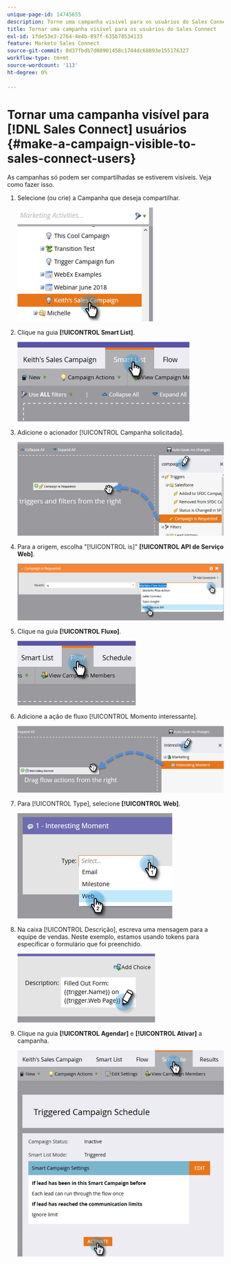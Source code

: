 ```yaml
---
unique-page-id: 14745655
description: Torne uma campanha visível para os usuários do Sales Connect - Documentação do Marketo - Documentação do produto
title: Tornar uma campanha visível para os usuários do Sales Connect
exl-id: 1fde53e3-2764-4e4b-897f-635b78534133
feature: Marketo Sales Connect
source-git-commit: 0d37fbdb7d08901458c1744dc68893e155176327
workflow-type: tm+mt
source-wordcount: '113'
ht-degree: 0%

---
```


# Tornar uma campanha visível para [!DNL Sales Connect] usuários {#make-a-campaign-visible-to-sales-connect-users}

As campanhas só podem ser compartilhadas se estiverem visíveis. Veja como fazer isso.

1. Selecione (ou crie) a Campanha que deseja compartilhar.

   ![](assets/make-a-marketing-campaign-visible-msc-1.png)

1. Clique na guia **[!UICONTROL Smart List]**.

   ![](assets/make-a-marketing-campaign-visible-msc-2.png)

1. Adicione o acionador [!UICONTROL Campanha solicitada].

   ![](assets/make-a-marketing-campaign-visible-msc-3.png)

1. Para a origem, escolha &quot;[!UICONTROL is]&quot; **[!UICONTROL API de Serviço Web]**.

   ![](assets/make-a-marketing-campaign-visible-msc-4.png)

1. Clique na guia **[!UICONTROL Fluxo]**.

   ![](assets/make-a-marketing-campaign-visible-msc-5.png)

1. Adicione a ação de fluxo [!UICONTROL Momento interessante].

   ![](assets/make-a-marketing-campaign-visible-msc-6.png)

1. Para [!UICONTROL Type], selecione **[!UICONTROL Web]**.

   ![](assets/make-a-marketing-campaign-visible-msc-7.png)

1. Na caixa [!UICONTROL Descrição], escreva uma mensagem para a equipe de vendas. Neste exemplo, estamos usando tokens para especificar o formulário que foi preenchido.

   ![](assets/make-a-marketing-campaign-visible-msc-8.png)

1. Clique na guia **[!UICONTROL Agendar]** e **[!UICONTROL Ativar]** a campanha.

   ![](assets/make-a-marketing-campaign-visible-msc-9.png)
